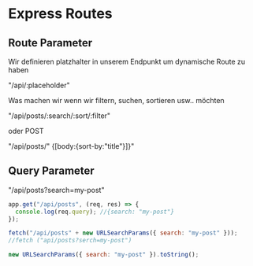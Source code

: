 # Express Routes

## Route Parameter

Wir definieren platzhalter in unserem Endpunkt um dynamische Route zu haben

"/api/:placeholder"

Was machen wir wenn wir filtern, suchen, sortieren usw.. möchten

"/api/posts/:search/:sort/:filter"

oder POST

"/api/posts/" {[body:{sort-by:"title"}]}"

## Query Parameter

"/api/posts?search=my-post"

```js
app.get("/api/posts", (req, res) => {
  console.log(req.query); //{search: "my-post"}
});
```

```js
fetch("/api/posts" + new URLSearchParams({ search: "my-post" }));
//fetch ("api/posts?serch=my-post")
```

```js
new URLSearchParams({ search: "my-post" }).toString();
```
